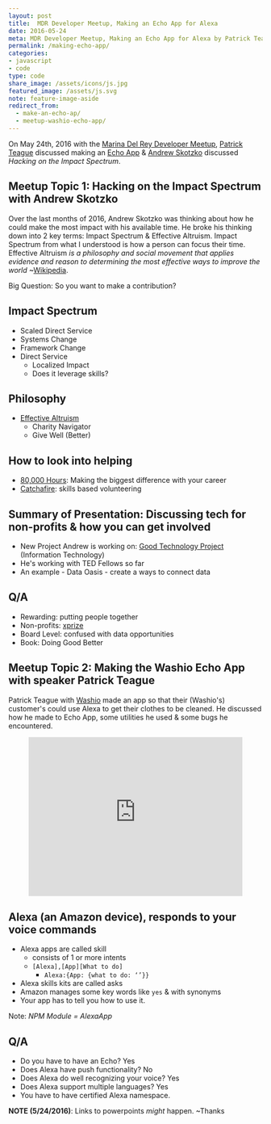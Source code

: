 ```yaml
---
layout: post
title:  MDR Developer Meetup, Making an Echo App for Alexa
date: 2016-05-24
meta: MDR Developer Meetup, Making an Echo App for Alexa by Patrick Teague of Washio & Hacking on the Impact Spectrum with Andrew Skotzko
permalink: /making-echo-app/
categories:
- javascript
- code
type: code
share_image: /assets/icons/js.jpg
featured_image: /assets/js.svg
note: feature-image-aside
redirect_from:
  - make-an-echo-ap/
  - meetup-washio-echo-app/
---
```


On May 24th, 2016 with the [Marina Del Rey Developer Meetup](http://www.meetup.com/Marina-Del-Rey-Developer-Meetup/events/230952417/), [Patrick Teague](https://github.com/teagup) discussed making an [Echo App](https://developer.amazon.com/appsandservices/solutions/devices/echo) & [Andrew Skotzko](https://github.com/skotzko) discussed _Hacking on the Impact Spectrum_.

## Meetup Topic 1: Hacking on the Impact Spectrum with Andrew Skotzko

Over the last months of 2016, Andrew Skotzko was thinking about how he could make the most impact with his available time. He broke his thinking down into 2 key terms: Impact Spectrum & Effective Altruism. Impact Spectrum from what I understood is how a person can focus their time. Effective Altruism _is a philosophy and social movement that applies evidence and reason to determining the most effective ways to improve the world_ ~[Wikipedia](https://en.wikipedia.org/wiki/Effective_altruism).

Big Question: So you want to make a contribution?

## Impact Spectrum

- Scaled Direct Service
- Systems Change
- Framework Change
- Direct Service
    - Localized Impact
    - Does it leverage skills?

## Philosophy

- [Effective Altruism](http://www.effectivealtruism.org/)
    - Charity Navigator
    - Give Well (Better)

## How to look into helping

- [80,000 Hours](https://80000hours.org/): Making the biggest difference with your career
- [Catchafire](https://www.catchafire.org/): skills based volunteering

## Summary of Presentation: Discussing tech for non-profits & how you can get involved

- New Project Andrew is working on: [Good Technology Project](http://goodtechnologyproject.org/) (Information Technology)
- He's working with TED Fellows so far
- An example - Data Oasis - create a ways to connect data

## Q/A

- Rewarding: putting people together
- Non-profits: [xprize](http://www.xprize.org/)
- Board Level: confused with data opportunities
- Book: Doing Good Better


## Meetup Topic 2: Making the Washio Echo App with speaker Patrick Teague

Patrick Teague with [Washio](https://www.getwashio.com/) made an app so that their (Washio's) customer's could use Alexa to get their clothes to be cleaned. He discussed how he made to Echo App, some utilities he used & some bugs he encountered.

<figure class="figure figure--full">
	<iframe style="height: auto; min-height: 315px; width: 100%;" src="https://www.youtube.com/embed/acybh2Q_qNg" frameborder="0" allowfullscreen></iframe>
</figure>

## Alexa (an Amazon device), responds to your voice commands

- Alexa apps are called skill
    - consists of 1 or more intents
    - `[Alexa],[App][What to do]`
        - `Alexa:{App: {what to do: ‘’}}`
- Alexa skills kits are called asks
- Amazon manages some key words like `yes` & with synonyms
- Your app has to tell you how to use it.

Note: *NPM Module = AlexaApp*

## Q/A

- Do you have to have an Echo? Yes
- Does Alexa have push functionality? No
- Does Alexa do well recognizing your voice? Yes
- Does Alexa support multiple languages? Yes
- You have to have certified Alexa namespace.

**NOTE (5/24/2016)**: Links to powerpoints _might_ happen. ~Thanks
